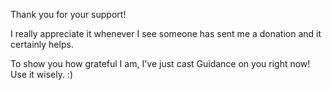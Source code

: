 Thank you for your support!

I really appreciate it whenever I see someone has sent me a donation and it certainly helps.

To show you how grateful I am, I've just cast Guidance on you right now! Use it wisely. :)